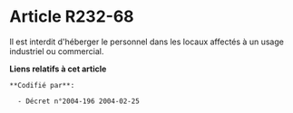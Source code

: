 # Article R232-68

Il est interdit d'héberger le personnel dans les locaux affectés à un usage industriel ou commercial.

**Liens relatifs à cet article**

	**Codifié par**:

	  - Décret n°2004-196 2004-02-25
